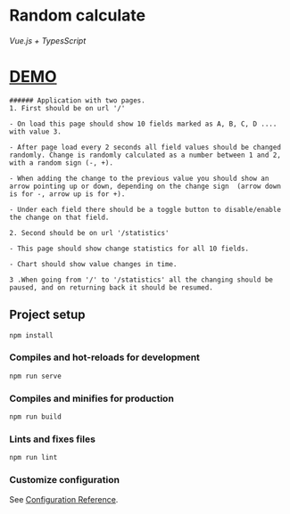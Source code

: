 # Random calculate
###### Vue.js + TypesScript
# [DEMO](https://random-calculate.herokuapp.com/)

```
###### Application with two pages.
1. First should be on url '/'

- On load this page should show 10 fields marked as A, B, C, D .... with value 3.

- After page load every 2 seconds all field values should be changed randomly. Change is randomly calculated as a number between 1 and 2, with a random sign (-, +).

- When adding the change to the previous value you should show an arrow pointing up or down, depending on the change sign  (arrow down is for -, arrow up is for +).

- Under each field there should be a toggle button to disable/enable the change on that field.

2. Second should be on url '/statistics'

- This page should show change statistics for all 10 fields.

- Chart should show value changes in time.

3 .When going from '/' to '/statistics' all the changing should be paused, and on returning back it should be resumed.

```
## Project setup
```
npm install
```

### Compiles and hot-reloads for development
```
npm run serve
```

### Compiles and minifies for production
```
npm run build
```

### Lints and fixes files
```
npm run lint
```

### Customize configuration
See [Configuration Reference](https://cli.vuejs.org/config/).
